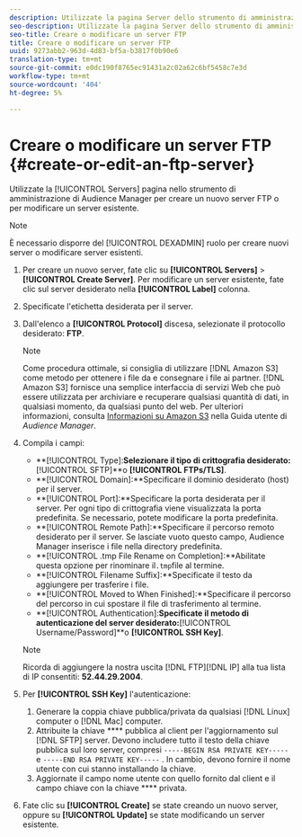 ```yaml
---
description: Utilizzate la pagina Server dello strumento di amministrazione di Audience Manager per creare un nuovo server FTP o per modificare un server esistente.
seo-description: Utilizzate la pagina Server dello strumento di amministrazione di Audience Manager per creare un nuovo server FTP o per modificare un server esistente.
seo-title: Creare o modificare un server FTP
title: Creare o modificare un server FTP
uuid: 9273abb2-963d-4d83-bf5a-b3817f0b90e6
translation-type: tm+mt
source-git-commit: e0dc190f8765ec91431a2c02a62c6bf5458c7e3d
workflow-type: tm+mt
source-wordcount: '404'
ht-degree: 5%

---
```



# Creare o modificare un server FTP {#create-or-edit-an-ftp-server}

Utilizzate la [!UICONTROL Servers] pagina nello strumento di amministrazione di Audience Manager per creare un nuovo server FTP o per modificare un server esistente.

>[!NOTE]
>
>È necessario disporre del [!UICONTROL DEXADMIN] ruolo per creare nuovi server o modificare server esistenti.

1. Per creare un nuovo server, fate clic su **[!UICONTROL Servers]** > **[!UICONTROL Create Server]**. Per modificare un server esistente, fate clic sul server desiderato nella **[!UICONTROL Label]** colonna.
1. Specificate l&#39;etichetta desiderata per il server.
1. Dall&#39;elenco a **[!UICONTROL Protocol]** discesa, selezionate il protocollo desiderato: **FTP**.

   >[!NOTE]
   >
   >Come procedura ottimale, si consiglia di utilizzare [!DNL Amazon S3] come metodo per ottenere i file da e consegnare i file ai partner. [!DNL Amazon S3] fornisce una semplice interfaccia di servizi Web che può essere utilizzata per archiviare e recuperare qualsiasi quantità di dati, in qualsiasi momento, da qualsiasi punto del web. Per ulteriori informazioni, consulta [Informazioni su Amazon S3](https://docs.adobe.com/content/help/en/audience-manager/user-guide/reference/amazon-s3.html) nella Guida utente di *Audience Manager*.

1. Compila i campi:

   * **[!UICONTROL Type]:**Selezionare il tipo di crittografia desiderato:**[!UICONTROL SFTP]**o **[!UICONTROL FTPs/TLS]**.
   * **[!UICONTROL Domain]:**Specificare il dominio desiderato (host) per il server.
   * **[!UICONTROL Port]:**Specificare la porta desiderata per il server. Per ogni tipo di crittografia viene visualizzata la porta predefinita. Se necessario, potete modificare la porta predefinita.
   * **[!UICONTROL Remote Path]:**Specificare il percorso remoto desiderato per il server. Se lasciate vuoto questo campo, Audience Manager inserisce i file nella directory predefinita.
   * **[!UICONTROL .tmp File Rename on Completion]:**Abilitate questa opzione per rinominare il`.tmp`file al termine.
   * **[!UICONTROL Filename Suffix]:**Specificate il testo da aggiungere per trasferire i file.
   * **[!UICONTROL Moved to When Finished]:**Specificare il percorso del percorso in cui spostare il file di trasferimento al termine.
   * **[!UICONTROL Authentication]:**Specificate il metodo di autenticazione del server desiderato:**[!UICONTROL Username/Password]**o **[!UICONTROL SSH Key]**.
   >[!NOTE]
   >
   >Ricorda di aggiungere la nostra uscita [!DNL FTP][!DNL IP] alla tua lista di IP consentiti: **52.44.29.2004**.

1. Per **[!UICONTROL SSH Key]** l&#39;autenticazione:
   1. Generare la coppia chiave pubblica/privata da qualsiasi [!DNL Linux] computer o [!DNL Mac] computer.
   1. Attribuite la chiave **** pubblica al client per l&#39;aggiornamento sul [!DNL SFTP] server. Devono includere tutto il testo della chiave pubblica sul loro server, compresi `-----BEGIN RSA PRIVATE KEY-----` e `-----END RSA PRIVATE KEY-----` . In cambio, devono fornire il nome utente con cui stanno installando la chiave.
   1. Aggiornate il campo nome utente con quello fornito dal client e il campo chiave con la chiave **** privata.
1. Fate clic su **[!UICONTROL Create]** se state creando un nuovo server, oppure su **[!UICONTROL Update]** se state modificando un server esistente.
